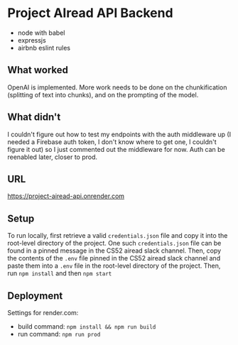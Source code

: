 # Project AIread API Backend

* node with babel
* expressjs
* airbnb eslint rules

## What worked
OpenAI is implemented. More work needs to be done on the chunkification (splitting of text into chunks), and on the prompting of the model.

## What didn't
I couldn't figure out how to test my endpoints with the auth middleware up (I needed a Firebase auth token, I don't know where to get one, I couldn't figure it out) so I just commented out the middleware for now. Auth can be reenabled later, closer to prod.

## URL
https://project-airead-api.onrender.com

## Setup
To run locally, first retrieve a valid `credentials.json` file and copy it into the root-level directory of the project. One such `credentials.json` file can be found in a pinned message in the CS52 airead slack channel. Then, copy the contents of the `.env` file pinned in the CS52 airead slack channel and paste them into a `.env` file in the root-level directory of the project. Then, run `npm install` and then `npm start`

## Deployment
Settings for render.com:
* build command:  `npm install && npm run build`
* run command:  `npm run prod`
